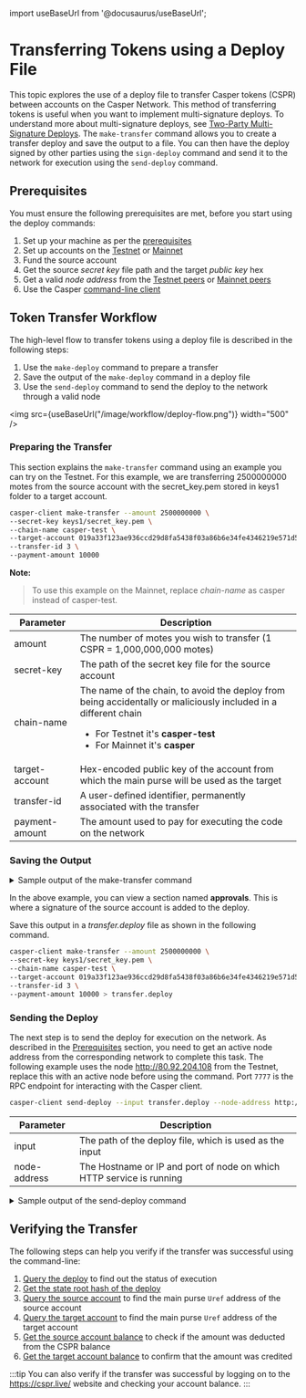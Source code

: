 import useBaseUrl from '@docusaurus/useBaseUrl';

# Transferring Tokens using a Deploy File

This topic explores the use of a deploy file to transfer Casper tokens (CSPR) between accounts on the Casper Network. This method of transferring tokens is useful when you want to implement multi-signature deploys. To understand more about multi-signature deploys, see [Two-Party Multi-Signature Deploys](two-party-multi-sig.md). The `make-transfer` command allows you to create a transfer deploy and save the output to a file. You can then have the deploy signed by other parties using the `sign-deploy` command and send it to the network for execution using the `send-deploy` command.

## Prerequisites

You must ensure the following prerequisites are met, before you start using the deploy commands:

1.  Set up your machine as per the [prerequisites](setup.md)
2.  Set up accounts on the [Testnet](https://testnet.cspr.live/) or [Mainnet](https://cspr.live/)
3.  Fund the source account
4.  Get the source _secret key_ file path and the target _public key_ hex
5.  Get a valid _node address_ from the [Testnet peers](https://testnet.cspr.live/tools/peers) or [Mainnet peers](https://cspr.live/tools/peers)
6.  Use the Casper [command-line client](/workflow/setup#the-casper-command-line-client)

## Token Transfer Workflow

The high-level flow to transfer tokens using a deploy file is described in the following steps:

1. Use the `make-deploy` command to prepare a transfer
2. Save the output of the `make-deploy` command in a deploy file
3. Use the `send-deploy` command to send the deploy to the network through a valid node

<img src={useBaseUrl("/image/workflow/deploy-flow.png")} width="500" />

### Preparing the Transfer

This section explains the `make-transfer` command using an example you can try on the Testnet. For this example, we are transferring 2500000000 motes from the source account with the secret_key.pem stored in keys1 folder to a target account.

```bash
casper-client make-transfer --amount 2500000000 \
--secret-key keys1/secret_key.pem \
--chain-name casper-test \
--target-account 019a33f123ae936ccd29d8fa5438f03a86b6e34fe4346219e571d5ac42cbff5be6 \
--transfer-id 3 \
--payment-amount 10000
```

**Note:** 

> To use this example on the Mainnet, replace _chain-name_ as casper instead of casper-test.


| Parameter | Description |
| --- | --- |
| amount | The number of motes you wish to transfer (1 CSPR = 1,000,000,000 motes) |
| secret-key | The path of the secret key file for the source account |
| chain-name | The name of the chain, to avoid the deploy from being accidentally or maliciously included in a different chain <ul><li>For Testnet it's **casper-test**</li><li>For Mainnet it's **casper**</li></ul> |
| target-account | Hex-encoded public key of the account from which the main purse will be used as the target |
| transfer-id | A user-defined identifier, permanently associated with the transfer |
| payment-amount | The amount used to pay for executing the code on the network |

### Saving the Output

<details>
<summary>Sample output of the make-transfer command</summary>

```json
{
    "hash": "34c4adbaa5493d9485637396a1a500657765ca35845bf15527be3149e5beb008",
    "header": {
        "account": "01e07110e92f554014ffdecc2582c999fcac7a9fbfad3ed7d8ae1cb14681f18a7b",
        "timestamp": "2021-10-27T11:16:59.592Z",
        "ttl": "30m",
        "gas_price": 1,
        "body_hash": "5f3f6f7ba595b95084173dc4f1052198ed9993847337c9d8a091226798d2f42a",
        "dependencies": [],
        "chain_name": "casper-test"
    },
    "payment": {
        "ModuleBytes": {
            "module_bytes": "",
            "args": [
                [
                    "amount",
                    {
                        "cl_type": "U512",
                        "bytes": "021027",
                        "parsed": "10000"
                    }
                ]
            ]
        }
    },
    "session": {
        "Transfer": {
            "args": [
                [
                    "amount",
                    {
                        "cl_type": "U512",
                        "bytes": "0400f90295",
                        "parsed": "2500000000"
                    }
                ],
                [
                    "target",
                    {
                        "cl_type": {
                            "ByteArray": 32
                        },
                        "bytes": "9c4dca7bcd384a081b7d014a6593bb27007a38d922d2693fa7999abd736d09b8",
                        "parsed": "9c4dca7bcd384a081b7d014a6999bb27007a38d922d2693fa7800abd736d09b8"
                    }
                ],
                [
                    "id",
                    {
                        "cl_type": {
                            "Option": "U64"
                        },
                        "bytes": "010300000000000000",
                        "parsed": 3
                    }
                ]
            ]
        }
    },
    "approvals": [
        {
            "signer": "01e07110e92f554014ffdecc2582c999fcac7a9fbfad3ed7d8ae1cb14681f18a7b",
            "signature": "01a2f5ce9f83898145e9db7c48d2da7b3af67e26759aeaab98f4ee244546ba132931e22aca83366a7aebf9b8e3fd5b8a8f4d73af21824d0b4906"
        }
    ]
}
```

</details>

In the above example, you can view a section named **approvals**. This is where a signature of the source account is added to the deploy.

Save this output in a _transfer.deploy_ file as shown in the following command.

```bash
casper-client make-transfer --amount 2500000000 \
--secret-key keys1/secret_key.pem \
--chain-name casper-test \
--target-account 019a33f123ae936ccd29d8fa5438f03a86b6e34fe4346219e571d5ac42cbff5be6 \
--transfer-id 3 \
--payment-amount 10000 > transfer.deploy
```

### Sending the Deploy

The next step is to send the deploy for execution on the network. As described in the [Prerequisites](deploy-transfer#prerequisites) section, you need to get an active node address from the corresponding network to complete this task. The following example uses the node http://80.92.204.108 from the Testnet, replace this with an active node before using the command. Port `7777` is the RPC endpoint for interacting with the Casper client.

```bash
casper-client send-deploy --input transfer.deploy --node-address http://80.92.204.108:7777
```

| Parameter    | Description                                                          |
| ------------ | -------------------------------------------------------------------- |
| input        | The path of the deploy file, which is used as the input              |
| node-address | The Hostname or IP and port of node on which HTTP service is running |

<details>
<summary>Sample output of the send-deploy command</summary>

```json
{
    "id": 261147078494867680,
    "jsonrpc": "2.0",
    "result": {
        "api_version": "1.3.4",
        "deploy_hash": "87912f9ea859159dcf2f0554751ba0bce8b1df41f4b4339bc6de370d7734bdae"
    }
}
```

</details>

## Verifying the Transfer

The following steps can help you verify if the transfer was successful using the command-line:

1. [Query the deploy](querying#querying-deploys) to find out the status of execution
2. [Get the state root hash of the deploy](transfer-workflow#state-root-hash)
3. [Query the source account](transfer-workflow#query-the-source-account) to find the main purse `Uref` address of the source account
4. [Query the target account](transfer-workflow#query-the-target-account) to find the main purse `Uref` address of the target account
5. [Get the source account balance](transfer-workflow#get-source-account-balance) to check if the amount was deducted from the CSPR balance
6. [Get the target account balance](transfer-workflow#get-target-account-balance) to confirm that the amount was credited

:::tip 
You can also verify if the transfer was successful by logging on to the https://cspr.live/ website and checking your account balance. 
:::
